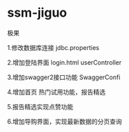 # ssm-jiguo
极果

1.修改数据库连接 jdbc.properties

2.增加登陆界面 login.html userController

3.增加swagger2接口功能 SwaggerConfi

4.增加首页 热门试用功能，报告精选

5.报告精选实现点赞功能

6.增加导购界面，实现最新数据的分页查询
